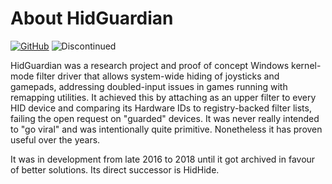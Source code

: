 # About HidGuardian

[![GitHub](https://img.shields.io/badge/GitHub-yellowgreen?logo=github)](https://github.com/ViGEm/HidGuardian) ![Discontinued](https://img.shields.io/badge/Project%20discontinued-critical)

HidGuardian was a research project and proof of concept Windows kernel-mode filter driver that allows system-wide hiding of joysticks and gamepads, addressing doubled-input issues in games running with remapping utilities. It achieved this by attaching as an upper filter to every HID device and comparing its Hardware IDs to registry-backed filter lists, failing the open request on "guarded" devices. It was never really intended to "go viral" and was intentionally quite primitive. Nonetheless it has proven useful over the years.

It was in development from late 2016 to 2018 until it got archived in favour of better solutions. Its direct successor is HidHide.
